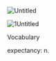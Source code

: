 ![Untitled](https://github.com/jeuneseven/ReadingNotes/assets/8426758/d34470f4-d59f-4bb2-8814-2961781afddd)

![1Untitled](https://github.com/jeuneseven/ReadingNotes/assets/8426758/0791b0c0-345e-4d42-8972-b7f5f92eaba8)

Vocabulary

expectancy: n.
